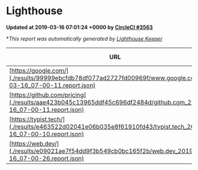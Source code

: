 
# Lighthouse

**Updated at 2019-03-16 07:01:24 +0000 by [CircleCI #3563](https://circleci.com/gh/ItinerisLtd/lighthouse-keeper-example/3563)**

**This report was automatically generated by [Lighthouse Keeper](https://github.com/itinerisltd/lighthouse-keeper)*

| URL | Performance | Accessibility | Best Practices | SEO | PWA | Updated At |
| --- | --- | --- | --- | --- | --- | --- |
| [https://google.com/](./results/99999ebcfdb78df077ad2727fd00969f/www.google.com_2019-03-16_07-00-11.report.json) | 0.95 | 0.71 | 0.93 | 0.82 | 0.58 | 2019-03-16T07:00:11.978Z |
| [https://github.com/pricing](./results/aae423b045c13965ddf45c696df2484d/github.com_2019-03-16_07-00-11.report.json) | 0.86 | 0.89 | 0.93 | 0.9 | 0.58 | 2019-03-16T07:00:11.723Z |
| [https://typist.tech/](./results/e463522d02041e06b035e8f61910fd43/typist.tech_2019-03-16_07-00-10.report.json) | 1 |  |  |  |  | 2019-03-16T07:00:10.368Z |
| [https://web.dev/](./results/e09021ae7f54dd9f3b549cb0bc165f2b/web.dev_2019-03-16_07-00-26.report.json) | 0.97 | 0.93 | 1 | 0.87 | 1 | 2019-03-16T07:00:26.387Z |
